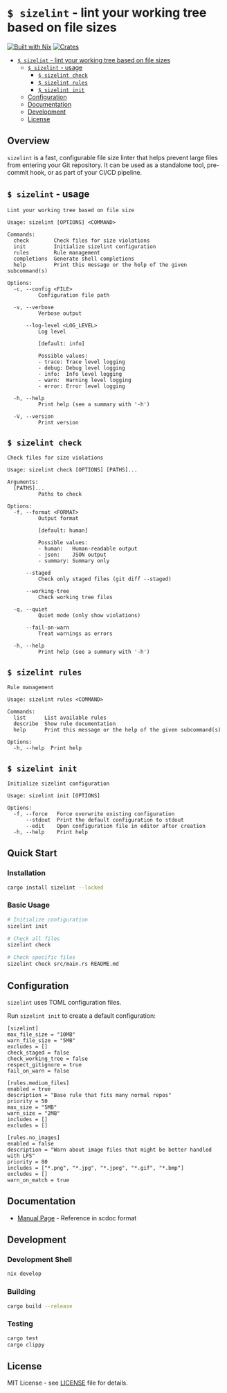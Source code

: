 # `$ sizelint` - lint your working tree based on file sizes

[![Built with Nix](https://img.shields.io/static/v1?label=built%20with&message=nix&color=5277C3&logo=nixos&style=flat-square&logoColor=ffffff)](https://builtwithnix.org)
[![Crates](https://img.shields.io/crates/v/sizelint?style=flat-square)](https://crates.io/crates/sizelint)

<!--toc:start-->
- [`$ sizelint` - lint your working tree based on file sizes](#sizelint-lint-your-working-tree-based-on-file-sizes)
  - [`$ sizelint` - usage](#-sizelint---usage)
    - [`$ sizelint check`](#-sizelint-check)
    - [`$ sizelint rules`](#-sizelint-rules)
    - [`$ sizelint init`](#-sizelint-init)
  - [Configuration](#configuration)
  - [Documentation](#documentation)
  - [Development](#development)
  - [License](#license)
<!--toc:end-->

## Overview

`sizelint` is a fast, configurable file size linter that helps prevent large files from entering your Git repository.
It can be used as a standalone tool, pre-commit hook, or as part of your CI/CD pipeline.

## `$ sizelint` - usage

<!-- `$ nix run . help` -->

```
Lint your working tree based on file size

Usage: sizelint [OPTIONS] <COMMAND>

Commands:
  check        Check files for size violations
  init         Initialize sizelint configuration
  rules        Rule management
  completions  Generate shell completions
  help         Print this message or the help of the given subcommand(s)

Options:
  -c, --config <FILE>
          Configuration file path

  -v, --verbose
          Verbose output

      --log-level <LOG_LEVEL>
          Log level
          
          [default: info]

          Possible values:
          - trace: Trace level logging
          - debug: Debug level logging
          - info:  Info level logging
          - warn:  Warning level logging
          - error: Error level logging

  -h, --help
          Print help (see a summary with '-h')

  -V, --version
          Print version
```

## `$ sizelint check`

<!-- `$ nix run . help check` -->

```
Check files for size violations

Usage: sizelint check [OPTIONS] [PATHS]...

Arguments:
  [PATHS]...
          Paths to check

Options:
  -f, --format <FORMAT>
          Output format
          
          [default: human]

          Possible values:
          - human:   Human-readable output
          - json:    JSON output
          - summary: Summary only

      --staged
          Check only staged files (git diff --staged)

      --working-tree
          Check working tree files

  -q, --quiet
          Quiet mode (only show violations)

      --fail-on-warn
          Treat warnings as errors

  -h, --help
          Print help (see a summary with '-h')
```

## `$ sizelint rules`

<!-- `$ nix run . help rules` -->

```
Rule management

Usage: sizelint rules <COMMAND>

Commands:
  list      List available rules
  describe  Show rule documentation
  help      Print this message or the help of the given subcommand(s)

Options:
  -h, --help  Print help
```

## `$ sizelint init`

<!-- `$ nix run . help init` -->

```
Initialize sizelint configuration

Usage: sizelint init [OPTIONS]

Options:
  -f, --force   Force overwrite existing configuration
      --stdout  Print the default configuration to stdout
      --edit    Open configuration file in editor after creation
  -h, --help    Print help
```


## Quick Start

### Installation

```bash
cargo install sizelint --locked
```

### Basic Usage

```bash
# Initialize configuration
sizelint init

# Check all files
sizelint check

# Check specific files
sizelint check src/main.rs README.md
```

## Configuration

`sizelint` uses TOML configuration files.

Run `sizelint init` to create a default configuration:
<!-- `$ nix run . -- init --stdout` -->

```
[sizelint]
max_file_size = "10MB"
warn_file_size = "5MB"
excludes = []
check_staged = false
check_working_tree = false
respect_gitignore = true
fail_on_warn = false

[rules.medium_files]
enabled = true
description = "Base rule that fits many normal repos"
priority = 50
max_size = "5MB"
warn_size = "2MB"
includes = []
excludes = []

[rules.no_images]
enabled = false
description = "Warn about image files that might be better handled with LFS"
priority = 80
includes = ["*.png", "*.jpg", "*.jpeg", "*.gif", "*.bmp"]
excludes = []
warn_on_match = true

```

## Documentation

- [Manual Page](docs/sizelint.1.scd) - Reference in scdoc format

## Development

### Development Shell

```bash
nix develop
```

### Building

```bash
cargo build --release
```

### Testing

```bash
cargo test
cargo clippy
```

## License

MIT License - see [LICENSE](LICENSE) file for details.
